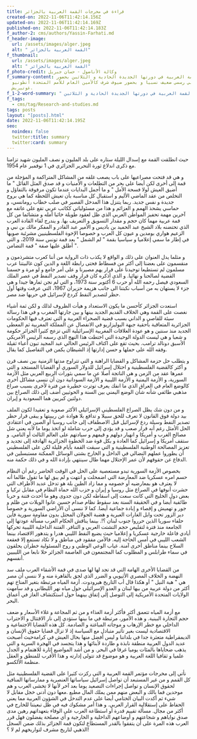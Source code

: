 ```yaml
---
title: قراءة في مخرجات القمة العربية بالجزائر
created-on: 2022-11-06T11:42:14.156Z
updated-on: 2022-11-06T11:42:14.169Z
published-on: 2022-11-06T11:42:14.183Z
f_author-2: cms/authors/Yassin-Farhati.md
f_header-image:
  url: /assets/images/alger.jpeg
  alt: " القمة العربية بالجزائر"
f_thumbnail:
  url: /assets/images/alger.jpeg
  alt: " القمة العربية بالجزائر"
f_photo-credit: وكالة الأناضول - حسان جبريل
f_summary-content: أطلت القمة العربية في دورتها الجديدة الحادية و الثلاثين بحضور
  عربي رسمي ضعيف نسبيا و بحضور ضيوف شرف كالأمين العام للأمم المتحدة أنطونيو
  غوتيريش.
f_1-2-word-summary: " القمة العربية في دورتها الجديدة الحادية و الثلاثين"
f_tags:
  - cms/tag/Research-and-studies.md
tags: posts
layout: "[posts].html"
date: 2022-11-06T11:42:14.195Z
seo:
  noindex: false
  twitter:title: summary
  twitter:card: summary
---
```

حيث انطلقت القمة مع إسدال الليلة ستاره على بلد المليون و نصف المليون شهيد تزامنا مع ذكرى اندلاع ثورة التحرير الجزائري في 1 نوفمبر عام 1954.

 و هي قد فتحت مصراعيها على باب يصعب غلقه من المشاكل المتراكمة و المؤجلة من قمة إلى أخرى لكن أيضا على بحر من التطلعات و الأمنيات و قد صدق المثل القائل " ما أضيق العيش لولا فسحة الأمل " و ما أجمل البدايات عندما تكون مرفوقة بالتفاؤل و التخلص من عقد الماضي الأليم و استقبال كل مناسبة بأن تعيش اللحظة كما هي بروح جديدة و نفس جديد. ربما يتنزل هذا المدخل القصير في صلب خطاب رومانسي، و حماسي يشحذ الهمم و العزائم و هذا من مسئولياتي ككاتب عربي تقع على عاتقه مع آخرين مهمة تحفيز المواطن العربي الذي ظل لعقود طويلة خائبا أمله و متشائما من كل قمة عربية مهما كان حجم و مقدار التسويق و التعريف بها. و يندرج لقاء القادة العرب الذي تحتضنه بلاد الشيخ عبد الحميد بن باديس و الأمير عبد القادر و المفكر مالك بن نبي و الزعيم هواري بومدين و عيون كل العرب و خصوصا الإخوة الفلسطينيين مشرئبة صوبها في إطار ما سمي إعلاميا و سياسيا بقمة " لم الشمل " بعد قمة تونس سنة 2019، و التي أطلق عليها صفة " قمة التضامن ".

 و مثلما يدل العنوان على ذلك و الواقع لا يكذب ذات الرواية من أننا كعرب متشرذمون و منقسمون على بعضنا إلى أكثر من فسطاط فحتى رابطة اللغة و الدين كون غالبيتنا عرب مسلمون لم تستطيعا توحيدنا على قرار يهم مصيرنا و على أمر جامع و لو مرة و حسمنا القضية لصالحنا و نهائيا. و الذي أذكره كان قرار وقف تصدير النفط في عصر الملك السعودي فيصل رحمه الله أو حرب 6 أكتوبر سنة 1973، و التي لم نجن ثمارها جيدا و هي جزء لا يستهان به من أسباب نكبتنا الى جانب هزيمة حزيران 1967، التي عرفت وقتها أول حظر لتصدير النفط كردع لإسرائيل في حربها ضد مصر. 

استعدت الجزائر كأحسن ما يكون الاستعداد و هيأت الظروف لذلك و لكن ثمة أشياء نغصت على القمة وهي الخلاف القديم الجديد بينها و بين جارتها المغرب و في هذا رسالة سيئة للقاصي و الداني بسبب قضية الصحراء الغربية و التي تعترف فيها الحكومات الجزائرية المتعاقبة بأحقية جبهة البوليزاريو في الانفصال عن المملكة المغربية ثم المعطى الجديد منذ سنتين و هو عودة العلاقات المغربية الإسرائيلية التي تزعج كثيرا الجزائر حكومة و شعبا و هي ليست الدولة الوحيدة التي اختطت هذا النهج الذي رسمه الرئيس الأمريكي الأسبق دونالد ترامب. بحيث تقع على اكتاف الرئيس الحالي عبد المجيد تبون أعباء ثقيلة وفقه الله على حملها و حسن إدارتها إذ الشيطان يكمن في التفاصيل كما يقال. 

و يتطلب حل حزمة المشاكل و القضايا الراهنة و التي تتراوح مدتها الزمنية بين نصف قرن و أكثر كالقضية الفلسطينية و احتلال إسرائيل للدولار السوري أو القضايا المستجد و التي عمرها عقد من الزمن و هي الناتجة أصلا عن ما سمي بثورات الربيع العربي مثل الأزمة السورية، و الأزمة اليمنية و الأزمة الليبية و الأزمة السودانية دون أن ننسى مشاكل أخرى كالوضع العام في العراق الذي ما انفك يعرف توترت خطيرة من فترة لأخرى بسبب صراع مذهبي طائفي شأنه شأن الوضع اليمني بين السنة و الحوثيين أضف إلى ذلك الصراع بين دولتين كبريين هما السعودية و إيران.

و من دون شك يظل الصراع الفلسطيني الإسرائيلي الأكثر صعوبة و تعقيدا لكون الملف بيد دولة فوق القانون لا تعرف للحق سبيلا و تدافع بلا هوادة عن ربيبتها و يبقى قرار حظر تصدير النفط وسيلة ردع لإسرائيل قبل الاصطفاف إلى جانب روسيا أو الصين في اعتقادي الحل الأمثل رغم أنه قرار صعب و قد يؤدي إلى حرب شاملة لو اتخذ يوما ما لأنه يعني شل مصالح الغرب و أمريكا و انهيار دولهم و قيمهم و سيادتهم على العالم الثالث أو النامي. و ستقف أمريكا و إسرائيل كما العادة و بكل قوة ضد الخطوة الجزائرية الهادفة إلى تجديد و تعزيز المصالحة الوطنية الفلسطينية و التي سبقت القمة بأيام قليلة لكن على الفلسطيني أن يطوروا عملهم النضالي في الداخل و الخارج بشتى الوسائل الممكنة مستبسلين في الدفاع عن حقوقهم لأن عمر الإحتلال مهما طال سينتهي بإرادة الله و في ذلك حكمة منه. 

بخصوص الأزمة السورية تبدو مستعصية على الحل في الوقت الحاضر رغم أن النظام حسم امره عسكريا ضد المعارضة التي اضمحلت و انتهت و لم يبق لها ما تقول طالما أنه لا يعترف هو بمعارضيه أو خصومه و مما زاد الطين بلة هو تدخل عديد الأطراف التي حشرت أنوفها في الصراع مثل روسيا و إيران و حزب الله حماة النظام في مقابل تركيا و بعض دول الخليج التي كانت سعت إلى اسقاطه لكن دون جدوى وهو ما أحدث فتنة و حربا طائفية أيضا و في الحقيقة السنة بعد سقوط نظام صدام حسين عانوا الويلات من ظلم و جور و تهميش و إقصاء و إبادة جماعية أيضا. كما لا ننسى أن الأراضي السورية و خصوصا دير الزور تحت وابل الغارات العبرية و هضبة الجولان المحتل بدون مقاومة سورية فأين حلفاء سوريا الذين حرروا جنوب لبنان ؟!. بينما يناقش الحكام العرب مسألة عودتها إلى الجامعة منذ فترة لتقليص حجم التشتت العربي و التنافر. 
الفتنة الداخلية الليبية تحركها أيادي فاعلة خارجية عسكريا و إعلاميا حيث يضيع النفط الليبي هدرا و يتدهور الاقتصاد بينما الشعب الليبي في أمس الحاجة إليه. فالأمن مفقود في مناطق و لا تكاد تستمع إلا قعقعة السلاح بينما مناطق أخرى آمنة. غياب الوعي الوطني و روح المسئولية خطران يحلقون في سماء طرابلس و المطلوب كما المجتمعون في العاصمة الجزائر حلا نابعا من الليبيين أنفسهم. 

من القضايا الأخرى الهامة التي قد تجد لها لها صدى في قمة الأشقاء العرب ملف سد النهضة و الخلاف المصري الأثيوبي و الضرر الذي لحق بالقاهرة منه و لا ننسى أن مصر هي " هبة النيل " أو هكذا قال أب التاريخ هيرودوت. أزمة المياه مرتبطة بتغير المناخ تهم أكثر من دولة عربية من بيها لبنان و العدو الإسرائيلي حول مياه نهر الليطاني و قد سامهت الولايات المتحدة الأمريكية إلى التوصل إلى إتفاق بينهما حول استكتشاف الغاز في أعماق البحر. 

مع أزمة المياه تتعمق أكثر فأكثر أزمة الغذاء و من ثم المجاعة و غلاء الأسعار و ضعف حجم التجارة البينية. و هذه الأمور، مرتبطة في ما بينها ستؤدي إلى نار الاقتتال و الاحتراب الداخلي مع خطر الإرهاب و موجاته المباغتة و الصادمة. كل هذه القضايا الاجتماعية و الاقتصادية ليست بغير تأثير متبادل مع السياسة إذ لا تزال قضايا حقوق الإنسان و الديمقراطية متعثرة جدا في بلداننا و ليس أفضل منها بحال العيش في كرامةحيث أصبحت عديد الدول العربية منطقة نابذة و طاردة لأبنائها و هذا يتجسد في الهجرة السرية و التي يذهب ضحاياها بالمئات يوميا غرقا في البحر.
و من أشد المواضيع إثارة للاهتمام و الجدل علميا و ثقافيا اللغة العربية و هو موضوع قد تتولى إدارته و هذا الأقرب للمنطق و العقل منظمة الألكسو. 

نأتي إلى مخرجات مؤتمر القمة العربية و التي ركزت كثيرا على القضية الفلسطينية مثل كل القمم و من غير المستبعد أن تواصل إسرائيل سياساتها العنصرية و ممارساتها المنافية لحقوق الإنسان و تواصل إجراءات التصعيد يوما بعد آخر لأنها لا تخشى العرب و هم موحدين فما بالك و البعض منهم ممن يملك المال مطبع .معها دون أدنى خجل مقابل لا شيء ثم أكدت البيان الختامي أيضا على عدم التدخل في الشؤون العربية مما يعني الحفاظ على إستقلالية القرار العربي. و هذا أمر مشكوك فيه في ظل تبعيتنا للخارج في أكثر من مجال.
مسألة تقييم قدرة أو استطاعة العرب على الوفاء بتعهداتهم رهين مدى صدق نواياهم و شجاعتهم و أوضاعهم الداخلية و الخارجية و أي مصلحة يفضلون فهل قرر العرب هذه المرة على أن يتفقوا بالقدر المستطاع لتكون قمة الجزائر بذلك ضمن السجل الذهبي لتاريخ مشرف لتواريخهم لم لا ؟!